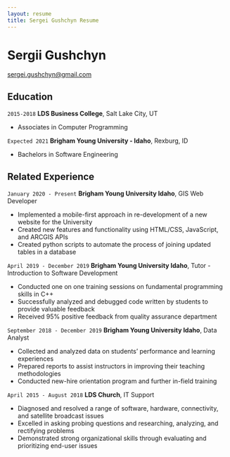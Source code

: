 ```yaml
---
layout: resume
title: Sergei Gushchyn Resume
---
```

# Sergii Gushchyn

<div id="webaddress">
<a href="sergei.gushchyn@gmail.com">sergei.gushchyn@gmail.com</a>


## Education

`2015-2018`
__LDS Business College__, Salt Lake City, UT

- Associates in Computer Programming

`Expected 2021`
__Brigham Young University - Idaho__, Rexburg, ID

- Bachelors in Software Engineering


## Related Experience

`January 2020 - Present`
__Brigham Young University Idaho__, GIS Web Developer

- Implemented a mobile-first approach in re-development of a new website for the University
- Created new features and functionality using HTML/CSS, JavaScript, and ARCGIS APIs
- Created python scripts to automate the process of joining updated tables in a database


`April 2019 - December 2019`
__Brigham Young University Idaho__, Tutor - Introduction to Software Development

- Conducted one on one training sessions on fundamental programming skills in C++
- Successfully analyzed and debugged code written by students to provide valuable feedback
- Received 95% positive feedback from quality assurance department


`September 2018 - December 2019`
__Brigham Young University Idaho__, 	Data Analyst

- Collected and analyzed data on students’ performance and learning experiences 
- Prepared reports to assist instructors in improving their teaching methodologies
- Conducted new-hire orientation program and further in-field training


`April 2015 - August 2018`
__LDS Church__, IT Support

-	Diagnosed and resolved a range of software, hardware, connectivity, and satellite broadcast issues
-	Excelled in asking probing questions and researching, analyzing, and rectifying problems
-	Demonstrated strong organizational skills through evaluating and prioritizing end-user issues

<!-- ### Footer

Last updated: May 2013 -->


